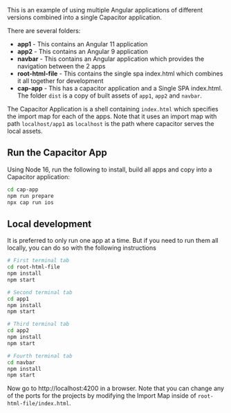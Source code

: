 This is an example of using multiple Angular applications of different versions combined into a single Capacitor application.

There are several folders:
- **app1** - This contains an Angular 11 application
- **app2** - This contains an Angular 9 application
- **navbar** - This contains an Angular application which provides the navigation between the 2 apps
- **root-html-file** - This contains the single spa index.html which combines it all together for development
- **cap-app** - This has a capacitor application and a Single SPA index.html. The folder `dist` is a copy of built assets of `app1`, `app2` and `navbar`.

The Capacitor Application is a shell containing `index.html` which specifies the import map for each of the apps. Note that it uses an import map with path `localhost/app1` as `localhost` is the path where capacitor serves the local assets.

## Run the Capacitor App
Using Node 16, run the following to install, build all apps and copy into a Capacitor application:
```sh
cd cap-app
npm run prepare
npx cap run ios
```

## Local development
It is preferred to only run one app at a time. But if you need to run them all locally, you can do so with the following instructions

```sh
# First terminal tab
cd root-html-file
npm install
npm start
```
```sh
# Second terminal tab
cd app1
npm install
npm start
```

```sh
# Third terminal tab
cd app2
npm install
npm start
```

```sh
# Fourth terminal tab
cd navbar
npm install
npm start
```

Now go to http://localhost:4200 in a browser. Note that you can change any of the ports for the projects by modifying the Import Map inside of `root-html-file/index.html`.

